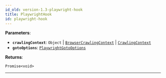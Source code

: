 ```yaml
---
id_old: version-1.3-playwright-hook
title: PlaywrightHook
id: playwright-hook
---
```


<a name="playwrighthook"></a>

**Parameters**:

- **`crawlingContext`**: `Object` | [`BrowserCrawlingContext`](../typedefs/browser-crawling-context) |
  [`CrawlingContext`](../typedefs/crawling-context)
- **`gotoOptions`**: [`PlaywrightGotoOptions`](../typedefs/playwright-goto-options)

**Returns**:

`Promise<void>`

---
